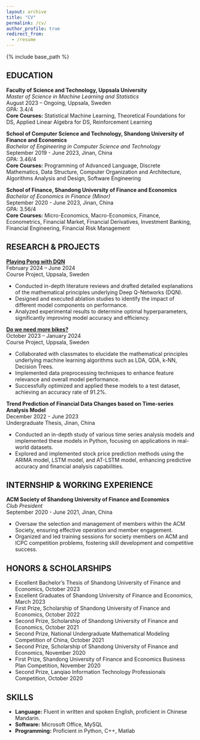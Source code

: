 ```yaml
---
layout: archive
title: "CV"
permalink: /cv/
author_profile: true
redirect_from:
  - /resume
---
```


{% include base_path %}
## EDUCATION
**Faculty of Science and Technology, Uppsala University**  
*Master of Science in Machine Learning and Statistics*  
August 2023 – Ongoing, Uppsala, Sweden  
GPA: 3.4/4  
**Core Courses:** Statistical Machine Learning, Theoretical Foundations for DS, Applied Linear Algebra for DS, Reinforcement Learning  

**School of Computer Science and Technology, Shandong University of Finance and Economics**  
*Bachelor of Engineering in Computer Science and Technology*  
September 2019 - June 2023, Jinan, China  
GPA: 3.46/4  
**Core Courses:** Programming of Advanced Language, Discrete Mathematics, Data Structure, Computer Organization and Architecture, Algorithms Analysis and Design, Software Engineering  

**School of Finance, Shandong University of Finance and Economics**  
*Bachelor of Economics in Finance (Minor)*  
September 2020 - June 2023, Jinan, China  
GPA: 3.56/4  
**Core Courses:** Micro-Economics, Macro-Economics, Finance, Econometrics, Financial Market, Financial Derivatives, Investment Banking, Financial Engineering, Financial Risk Management  

## RESEARCH & PROJECTS
**[Playing Pong with DQN](https://github.com/MaxCHENGLONG/1RT747-Reinforcement-Learning-UU)**  
February 2024 – June 2024  
Course Project, Uppsala, Sweden  
- Conducted in-depth literature reviews and drafted detailed explanations of the mathematical principles underlying Deep Q-Networks (DQN).  
- Designed and executed ablation studies to identify the impact of different model components on performance.  
- Analyzed experimental results to determine optimal hyperparameters, significantly improving model accuracy and efficiency.

**[Do we need more bikes?](https://github.com/MaxCHENGLONG/1RT700-Statistical-Machine-Learning-UU)**  
October 2023 – January 2024  
Course Project, Uppsala, Sweden  
- Collaborated with classmates to elucidate the mathematical principles underlying machine learning algorithms such as LDA, QDA, k-NN, Decision Trees.  
- Implemented data preprocessing techniques to enhance feature relevance and overall model performance.  
- Successfully optimized and applied these models to a test dataset, achieving an accuracy rate of 91.2%.

**Trend Prediction of Financial Data Changes based on Time-series Analysis Model**  
December 2022 - June 2023  
Undergraduate Thesis, Jinan, China  
- Conducted an in-depth study of various time series analysis models and implemented these models in Python, focusing on applications in real-world datasets.  
- Explored and implemented stock price prediction methods using the ARIMA model, LSTM model, and AT-LSTM model, enhancing predictive accuracy and financial analysis capabilities.

## INTERNSHIP & WORKING EXPERIENCE
**ACM Society of Shandong University of Finance and Economics**  
*Club President*  
September 2020 - June 2021, Jinan, China  
- Oversaw the selection and management of members within the ACM Society, ensuring effective operation and member engagement.  
- Organized and led training sessions for society members on ACM and ICPC competition problems, fostering skill development and competitive success.

## HONORS & SCHOLARSHIPS
- Excellent Bachelor’s Thesis of Shandong University of Finance and Economics, October 2023  
- Excellent Graduates of Shandong University of Finance and Economics, March 2023  
- First Prize, Scholarship of Shandong University of Finance and Economics, October 2022  
- Second Prize, Scholarship of Shandong University of Finance and Economics, October 2021  
- Second Prize, National Undergraduate Mathematical Modeling Competition of China, October 2021  
- Second Prize, Scholarship of Shandong University of Finance and Economics, November 2020  
- First Prize, Shandong University of Finance and Economics Business Plan Competition, November 2020  
- Second Prize, Lanqiao Information Technology Professionals Competition, October 2020  

## SKILLS
- **Language:** Fluent in written and spoken English, proficient in Chinese Mandarin.  
- **Software:** Microsoft Office, MySQL  
- **Programming:** Proficient in Python, C++, Matlab  
